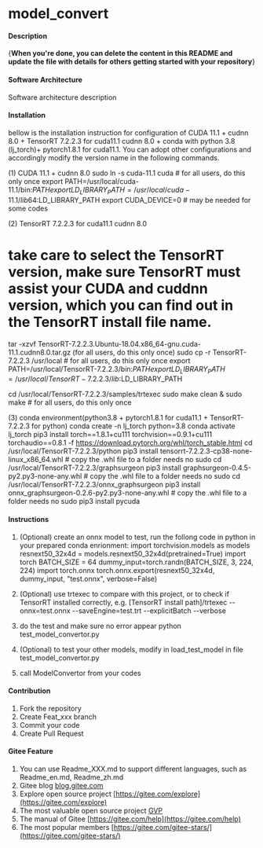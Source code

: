 # model_convert

#### Description
{**When you're done, you can delete the content in this README and update the file with details for others getting started with your repository**}

#### Software Architecture
Software architecture description

#### Installation

bellow is the installation instruction for configuration of CUDA 11.1 + cudnn 8.0 + TensorRT 7.2.2.3 for cuda11.1 cudnn 8.0  + conda with python 3.8  (lj_torch)+ pytorch1.8.1 for cuda11.1.
You can adopt other configurations and accordingly modify the version name in the following commands.

(1) CUDA 11.1 + cudnn 8.0
sudo ln -s cuda-11.1 cuda  # for all users, do this only once
export PATH=/usr/local/cuda-11.1/bin:$PATH
export LD_LIBRARY_PATH=/usr/local/cuda-11.1/lib64:$LD_LIBRARY_PATH
export CUDA_DEVICE=0      # may be needed for some codes

(2) TensorRT 7.2.2.3 for cuda11.1 cudnn 8.0 
# take care to select the TensorRT version, make sure TensorRT must assist your CUDA and cuddnn version, which you can find out in the TensorRT install file name.
tar -xzvf TensorRT-7.2.2.3.Ubuntu-18.04.x86_64-gnu.cuda-11.1.cudnn8.0.tar.gz  (for all users, do this only once)
sudo cp -r TensorRT-7.2.2.3 /usr/local # for all users, do this only once
export PATH=/usr/local/TensorRT-7.2.2.3/bin:$PATH
export LD_LIBRARY_PATH=/usr/local/TensorRT-7.2.2.3/lib:$LD_LIBRARY_PATH

cd /usr/local/TensorRT-7.2.2.3/samples/trtexec
sudo make clean & sudo make   # for all users, do this only once

(3) conda environment(python3.8 + pytorch1.8.1 for cuda11.1 + TensorRT-7.2.2.3 for python)
conda create -n lj_torch python=3.8
conda activate lj_torch
pip3 install torch==1.8.1+cu111 torchvision==0.9.1+cu111 torchaudio==0.8.1 -f https://download.pytorch.org/whl/torch_stable.html
cd /usr/local/TensorRT-7.2.2.3/python
pip3 install tensorrt-7.2.2.3-cp38-none-linux_x86_64.whl  # copy the .whl file to a folder needs no sudo
cd /usr/local/TensorRT-7.2.2.3/graphsurgeon
pip3 install graphsurgeon-0.4.5-py2.py3-none-any.whl # copy the .whl file to a folder needs no sudo
cd /usr/local/TensorRT-7.2.2.3/onnx_graphsurgeon
pip3 install onnx_graphsurgeon-0.2.6-py2.py3-none-any.whl # copy the .whl file to a folder needs no sudo
pip3 install pycuda

#### Instructions
1. (Optional) create an onnx model to test, run the follong code in python in your prepared conda enrionment:
    import torchvision.models as models
    resnext50_32x4d = models.resnext50_32x4d(pretrained=True)
    import torch
    BATCH_SIZE = 64
    dummy_input=torch.randn(BATCH_SIZE, 3, 224, 224)
    import torch.onnx
    torch.onnx.export(resnext50_32x4d, dummy_input, "test.onnx", verbose=False)

2. (Optional) use trtexec to compare with this project, or to check if TensorRT installed correctly, e.g.
[TensorRT install path]/trtexec --onnx=test.onnx --saveEngine=test.trt --explicitBatch --verbose

3. do the test and make sure no error appear
python test_model_convertor.py

4. (Optional) to test your other models, modify in load_test_model in file test_model_convertor.py

5. call ModelConvertor from your codes

#### Contribution

1.  Fork the repository
2.  Create Feat_xxx branch
3.  Commit your code
4.  Create Pull Request


#### Gitee Feature

1.  You can use Readme\_XXX.md to support different languages, such as Readme\_en.md, Readme\_zh.md
2.  Gitee blog [blog.gitee.com](https://blog.gitee.com)
3.  Explore open source project [https://gitee.com/explore](https://gitee.com/explore)
4.  The most valuable open source project [GVP](https://gitee.com/gvp)
5.  The manual of Gitee [https://gitee.com/help](https://gitee.com/help)
6.  The most popular members  [https://gitee.com/gitee-stars/](https://gitee.com/gitee-stars/)
